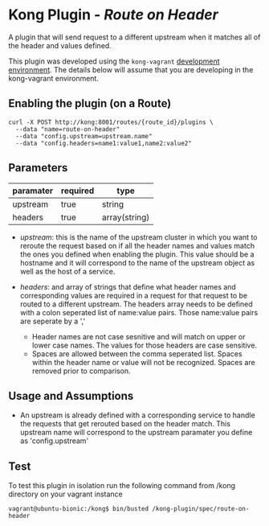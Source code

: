 Kong Plugin - *Route on Header*
====================
A plugin that will send request to a different upstream when it matches all of the header and values defined. 

This plugin was developed using the `kong-vagrant`
[development environment](https://github.com/Mashape/kong-vagrant). The details below will assume that you are developing in the kong-vagrant environment.

## Enabling the plugin (on a Route)
```
curl -X POST http://kong:8001/routes/{route_id}/plugins \
  --data "name=route-on-header"
  --data "config.upstream=upstream.name"
  --data "config.headers=name1:value1,name2:value2"
```

## Parameters
| paramater | required  | type         | 
|-----------|-----------|--------------|
| upstream  | true      | string       |
| headers   | true      | array(string)|

- *upstream*: this is the name of the upstream cluster in which you want to reroute the request based on if all the header names and values match the ones you defined when enabling the plugin. This value should be a hostname and it will correspond to the name of the upstream object as well as the host of a service. 

- *headers*: and array of strings that define what header names and corresponding values are required in a request for that request to be routed to a different upstream. The headers array needs to be defined with a colon seperated list of name:value pairs. Those name:value pairs are seperate by a ','
  - Header names are not case sesnitive and will match on upper or lower case names. The values for those headers are case sensitive. 
  - Spaces are allowed between the comma seperated list. Spaces within the header name or value will not be recognized. Spaces are removed prior to comparison. 
  

## Usage and Assumptions

- An upstream is already defined with a corresponding service to handle the requests that get rerouted based on the header match. This upstream name will correspond to the upstream paramater you define as 'config.upstream'


## Test

To test this plugin in isolation run the following command from /kong directory on your vagrant instance 

```
vagrant@ubuntu-bionic:/kong$ bin/busted /kong-plugin/spec/route-on-header
```
